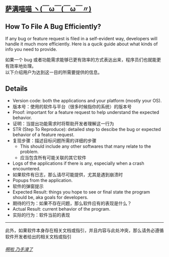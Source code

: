## [萨满喵喵 ヽ(￣ω￣(￣ω￣〃)](https://emlvirus.github.io/)

## How To File A Bug Efficiently?

If any bug or feature request is filed in a self-evident way, developers will handle it much more efficiently.
Here is a qucik guide about what kinds of info you need to provide.

如果一个 bug 或者功能需求能够已更有效率的方式表达出来，程序员们也就能更有效率地处理。  
以下介绍用户为达到这一目的所需要提供的信息。

## Details

* Version code: both the applications and your platform (mostly your OS).
* 版本号：使用的软件与平台（很多时候指你的系统）的版本号
* Proof: important for a feature request to help understand the expected behavior.
* 证明：当提出功能需求时将帮助开发者理解这一行为
* STR (Step To Reproduce): detailed step to descibe the bug or expected behavior of a feature request.
* 复现步骤：描述目标问题所需的详细的步骤
    * This should include any other softwares that many relate to the problem.
    * 应当包含所有可能关联的其它软件
* Logs of the applications if there is any, especially when a crash encountered.
* 如果软件有日志，那么请尽可能提供，尤其是遇到崩溃时
* Popups from the application.
* 软件的弹窗提示
* Expected Result: things you hope to see or final state the program should be, aka goals for developers.
* 期待的行为：如果不存在问题，那么软件应有的表现是什么？
* Actual Result: current behavior of the program.
* 实际的行为：软件当前的表现

---

   此外，如果软件本身存在相关文档或指引，并且内容与此处冲突，那么请务必遵循软件开发者给出的相关文档或指引

###### [啊啦 乃手滑了](..\homepage.html#table-of-contents)
